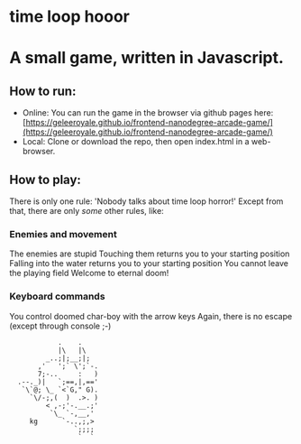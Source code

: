 time loop hooor
==============

# A small game, written in Javascript.

## How to run:

* Online: You can run the game in the browser via github pages here: [https://geleeroyale.github.io/frontend-nanodegree-arcade-game/](https://geleeroyale.github.io/frontend-nanodegree-arcade-game/)
* Local: Clone or download the repo, then open index.html in a web-browser.

## How to play:

There is only one rule: 'Nobody talks about time loop horror!'
Except from that, there are only *some* other rules, like:

### Enemies and movement

The enemies are stupid
Touching them returns you to your starting position
Falling into the water returns you to your starting position
You cannot leave the playing field
Welcome to eternal doom!

### Keyboard commands

You control doomed char-boy with the arrow keys
Again, there is no escape (except through console ;-)

                .    .
                |\   |\
             _..;|;__;|;
           ,'   ';` \';`-.
           7;-..     :   )
      .--._)|   `;==,|,=='
       `\`@; \_ `<`G," G).
         `\/-;,(  )  .>. )
             < ,-;'-.__.;'
              `\_ `-,__,'
         kg      `-..,;,>
                    `;;;;
                     `  `
